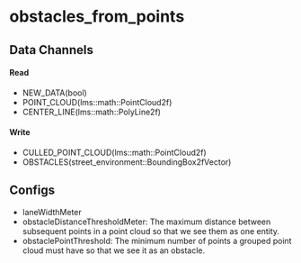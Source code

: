 # obstacles_from_points

## Data Channels
#### Read
- NEW_DATA(bool)
- POINT_CLOUD(lms::math::PointCloud2f)
- CENTER_LINE(lms::math::PolyLine2f)

#### Write
- CULLED_POINT_CLOUD(lms::math::PointCloud2f)
- OBSTACLES(street_environment::BoundingBox2fVector)

## Configs
- laneWidthMeter
- obstacleDistanceThresholdMeter: The maximum distance between subsequent points in a point cloud so that we see them as one entity.
- obstaclePointThreshold: The minimum number of points a grouped point cloud must have so that we see it as an obstacle.
